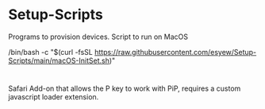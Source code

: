 # Setup-Scripts
Programs to provision devices.
Script to run on MacOS

/bin/bash -c "$(curl -fsSL https://raw.githubusercontent.com/esyew/Setup-Scripts/main/macOS-InitSet.sh)"

#
Safari Add-on that allows the P key to work with PiP, requires a custom javascript loader extension.
